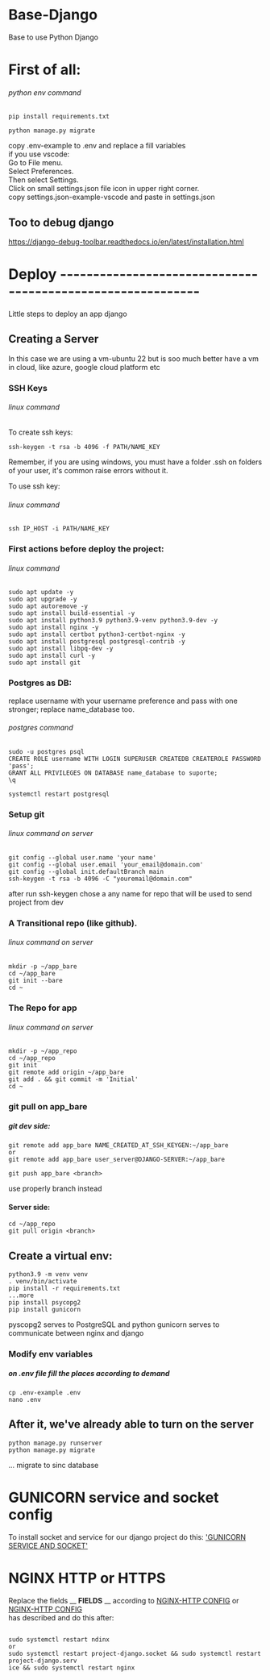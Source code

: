# Base-Django
Base to use Python Django

# First of all:
###### python env command
```
pip install requirements.txt
```
```
python manage.py migrate
```
copy .env-example to .env and replace a fill variables<br>
if you use vscode:<br>
  Go to File menu.<br>
  Select Preferences.<br>
  Then select Settings.<br>
  Click on small settings.json file icon in upper right corner.<br>
  copy settings.json-example-vscode and paste in settings.json<br>

## Too to debug django
https://django-debug-toolbar.readthedocs.io/en/latest/installation.html
# Deploy -----------------------------------------------------------
Little steps to deploy an app django

## Creating a Server

In this case we are using a vm-ubuntu 22
but is soo much better have a vm in cloud, like azure, google cloud platform etc

### SSH Keys
###### linux command
To create ssh keys:
```commandline
ssh-keygen -t rsa -b 4096 -f PATH/NAME_KEY
```
Remember, if you are using windows, you must have a folder .ssh on folders of your user, 
it's common raise errors without it.

To use ssh key:
###### linux command
```commandline
ssh IP_HOST -i PATH/NAME_KEY
```

### First actions before deploy the project:
###### linux command
```commandline
sudo apt update -y
sudo apt upgrade -y
sudo apt autoremove -y
sudo apt install build-essential -y
sudo apt install python3.9 python3.9-venv python3.9-dev -y
sudo apt install nginx -y
sudo apt install certbot python3-certbot-nginx -y
sudo apt install postgresql postgresql-contrib -y
sudo apt install libpq-dev -y
sudo apt install curl -y
sudo apt install git
```
### Postgres as DB:
replace username with your username preference and pass with one stronger;
replace name_database too.
###### postgres command
```
sudo -u postgres psql
CREATE ROLE username WITH LOGIN SUPERUSER CREATEDB CREATEROLE PASSWORD 'pass';
GRANT ALL PRIVILEGES ON DATABASE name_database to suporte;
\q
```
```commandline
systemctl restart postgresql
```
### Setup git
###### linux command on server
```commandline
git config --global user.name 'your name'
git config --global user.email 'your_email@domain.com'
git config --global init.defaultBranch main
ssh-keygen -t rsa -b 4096 -C "youremail@domain.com"
```
after run ssh-keygen chose a any name for repo that will be used to send project from dev
### A Transitional repo (like github).
###### linux command on server
```
mkdir -p ~/app_bare
cd ~/app_bare
git init --bare
cd ~
```

### The Repo for app
###### linux command on server
```
mkdir -p ~/app_repo
cd ~/app_repo
git init
git remote add origin ~/app_bare
git add . && git commit -m 'Initial'
cd ~
```
### git pull on app_bare
##### git dev side: 
```
git remote add app_bare NAME_CREATED_AT_SSH_KEYGEN:~/app_bare
or
git remote add app_bare user_server@DJANGO-SERVER:~/app_bare

git push app_bare <branch>
```
use properly branch instead <branch>
#### Server side:
```
cd ~/app_repo
git pull origin <branch>
```
## Create a virtual env:
```commandline
python3.9 -m venv venv
. venv/bin/activate
pip install -r requirements.txt
...more
pip install psycopg2
pip install gunicorn
```
pyscopg2 serves to PostgreSQL and python
gunicorn serves to communicate between nginx and django
### Modify env variables
##### on .env file fill the places according to demand
```commandline
cp .env-example .env
nano .env
```
## After it, we've already able to turn on the server
```commandline
python manage.py runserver
python manage.py migrate
```
... migrate to sinc database

# GUNICORN service and socket config
To install socket and service for our django project do this: <a href="./DEPLOY-SERVER-UTILS/GUNICORN SERVICE AND SOCKET.txt"> 'GUNICORN SERVICE AND SOCKET'</a>

# NGINX HTTP or HTTPS
Replace the fields __ __FIELDS__ __ according to <a href="./DEPLOY-SERVER-UTILS/NGINX-HTTP">NGINX-HTTP CONFIG</a> or <a href="./DEPLOY-SERVER-UTILS/NGINX-HTTP">NGINX-HTTP CONFIG</a>
<br>has described and do this after:
```

sudo systemctl restart ndinx
or
sudo systemctl restart project-django.socket && sudo systemctl restart project-django.serv
ice && sudo systemctl restart nginx
```